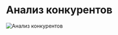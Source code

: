 # Анализ конкурентов

![Анализ конкурентов](https://github.com/user-attachments/assets/95f9200d-122c-446b-82cc-b437a682b740)

